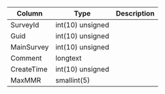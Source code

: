 
Column | Type | Description
--- | --- | ---
SurveyId | int(10) unsigned | 
Guid | int(10) unsigned | 
MainSurvey | int(10) unsigned | 
Comment | longtext | 
CreateTime | int(10) unsigned | 
MaxMMR | smallint(5) | 
